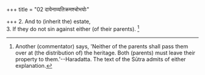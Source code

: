 +++
title = "02 दायेनाव्यतिक्रमश्चोभयोः"

+++
2. And to (inherit the) estate,  
3. If they do not sin against either (of their parents). [^2]


[^2]:  Another (commentator) says, 'Neither of the parents shall pass them over at (the distribution of) the heritage. Both (parents) must leave their property to them.'--Haradatta. The text of the Sūtra admits of either explanation.

